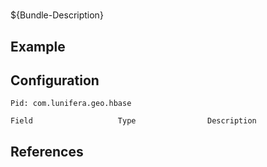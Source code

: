 # 

${Bundle-Description}

## Example

## Configuration

	Pid: com.lunifera.geo.hbase
	
	Field					Type				Description
		
	
## References

